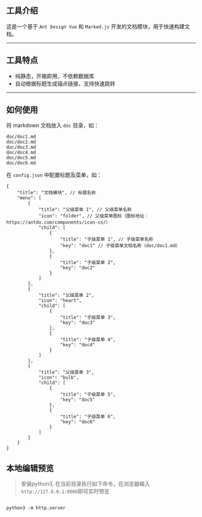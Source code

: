 ## 工具介绍
这是一个基于 `Ant Design Vue` 和 `Marked.js` 开发的文档模块，用于快速构建文档。

---

## 工具特点
- 纯静态，开箱即用，不依赖数据库
- 自动根据标题生成锚点链接，支持快速跳转

---

## 如何使用
将 markdown 文档放入 `doc` 目录，如：
```
doc/doc1.md
doc/doc2.md
doc/doc3.md
doc/doc4.md
doc/doc5.md
doc/doc6.md
```

在 `config.json` 中配置标题及菜单，如：
```
{
    "title": "文档模块", // 标题名称
    "menu": [
        {
            "title": "父级菜单 1", // 父级菜单名称
            "icon": "folder", // 父级菜单图标（图标地址：https://antdv.com/components/icon-cn/）
            "child": [
                {
                    "title": "子级菜单 1", // 子级菜单名称
                    "key": "doc1" // 子级菜单文档名称（doc/doc1.md）
                },
                {
                    "title": "子级菜单 2",
                    "key": "doc2"
                }
            ]
        },
        {
            "title": "父级菜单 2",
            "icon": "heart",
            "child": [
                {
                    "title": "子级菜单 3",
                    "key": "doc3"
                },
                {
                    "title": "子级菜单 4",
                    "key": "doc4"
                }
            ]
        },
        {
            "title": "父级菜单 3",
            "icon": "bulb",
            "child": [
                {
                    "title": "子级菜单 5",
                    "key": "doc5"
                },
                {
                    "title": "子级菜单 6",
                    "key": "doc6"
                }
            ]
        }
    ]
}

```

## 本地编辑预览


> 安装python3, 在当前目录执行如下命令，在浏览器输入`http://127.0.0.1:8000`即可实时预览

```

python3 -m http.server

```
